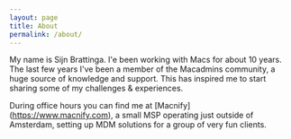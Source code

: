 ```yaml
---
layout: page
title: About
permalink: /about/
---
```


My name is Sijn Brattinga. I'e been working with Macs for about 10 years. The last few years I've been a member of the Macadmins community, a huge source of knowledge and support. This has inspired me to start sharing some of my challenges & experiences.

During office hours you can find me at [Macnify] (https://www.macnify.com), a small MSP operating just outside of Amsterdam, setting up MDM solutions for a group of very fun clients.